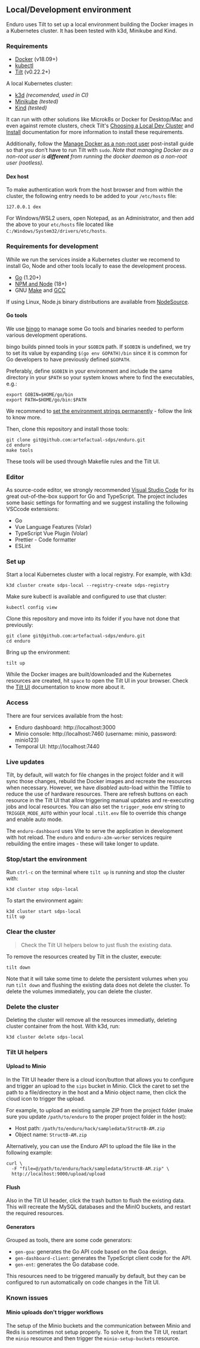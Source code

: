 ## Local/Development environment

Enduro uses Tilt to set up a local environment building the Docker images in a
Kubernetes cluster. It has been tested with k3d, Minikube and Kind.

### Requirements

- [Docker] (v18.09+)
- [kubectl]
- [Tilt] (v0.22.2+)

A local Kubernetes cluster:

- [k3d] _(recomended, used in CI)_
- [Minikube] _(tested)_
- [Kind] _(tested)_

It can run with other solutions like Microk8s or Docker for Desktop/Mac and
even against remote clusters, check Tilt's [Choosing a Local Dev Cluster] and
[Install] documentation for more information to install these requirements.

Additionally, follow the [Manage Docker as a non-root user] post-install guide
so that you don’t have to run Tilt with `sudo`. *Note that managing Docker as a
non-root user is **different** from running the docker daemon as a non-root user
(rootless).*

#### Dex host

To make authentication work from the host browser and from within the cluster,
the following entry needs to be added to your `/etc/hosts` file:

```
127.0.0.1 dex
```
For Windows/WSL2 users, open Notepad, as an Administrator, and then add the above
to your `etc/hosts` file located like `C:/Windows/System32/drivers/etc/hosts`.

### Requirements for development

While we run the services inside a Kubernetes cluster we recomend to install
Go, Node and other tools locally to ease the development process.

- [Go] (1.20+)
- [NPM and Node] (18+)
- GNU [Make] and [GCC]

If using Linux, Node.js binary distributions are available from [NodeSource].

#### Go tools

We use [bingo] to manage some Go tools and binaries needed to perform various
development operations.

bingo builds pinned tools in your `$GOBIN` path. If `$GOBIN` is undefined, we
try to set its value by expanding `$(go env GOPATH)/bin` since it is common for
Go developers to have previously defined `$GOPATH`.

Preferably, define `$GOBIN` in your environment and include the same directory
in your `$PATH` so your system knows where to find the executables, e.g.:

```
export GOBIN=$HOME/go/bin
export PATH=$HOME/go/bin:$PATH
```

We recommend to [set the environment strings permanently] - follow the link to
know more.

Then, clone this repository and install those tools:

```
git clone git@github.com:artefactual-sdps/enduro.git
cd enduro
make tools
```

These tools will be used through Makefile rules and the Tilt UI.

### Editor

As source-code editor, we strongly recommended [Visual Studio Code] for its
great out-of-the-box support for Go and TypeScript. The project includes some
basic settings for formatting and we suggest installing the following VSCcode
extensions:

- Go
- Vue Language Features (Volar)
- TypeScript Vue Plugin (Volar)
- Prettier - Code formatter
- ESLint

### Set up

Start a local Kubernetes cluster with a local registry. For example, with k3d:

```
k3d cluster create sdps-local --registry-create sdps-registry
```

Make sure kubectl is available and configured to use that cluster:

```
kubectl config view
```

Clone this repository and move into its folder if you have not done that
previously:

```
git clone git@github.com:artefactual-sdps/enduro.git
cd enduro
```

Bring up the environment:

```
tilt up
```

While the Docker images are built/downloaded and the Kubernetes resources are
created, hit `space` to open the Tilt UI in your browser. Check the [Tilt UI]
documentation to know more about it.

### Access

There are four services available from the host:

- Enduro dashboard: http://localhost:3000
- Minio console: http://localhost:7460 (username: minio, password: minio123)
- Temporal UI: http://localhost:7440

### Live updates

Tilt, by default, will watch for file changes in the project folder and it will
sync those changes, rebuild the Docker images and recreate the resources when
necessary. However, we have *disabled* auto-load within the Tiltfile to reduce
the use of hardware resources. There are refresh buttons on each resource in the
Tilt UI that allow triggering manual updates and re-executing jobs and local
resources. You can also set the `trigger_mode` env string to `TRIGGER_MODE_AUTO`
within your local `.tilt.env` file to override this change and enable auto mode.

The `enduro-dashboard` uses Vite to serve the application in development
with hot reload. The `enduro` and `enduro-a3m-worker` services require rebuilding
the entire images - these will take longer to update.

### Stop/start the environment

Run `ctrl-c` on the terminal where `tilt up` is running and stop the cluster
with:

```
k3d cluster stop sdps-local
```

To start the environment again:

```
k3d cluster start sdps-local
tilt up
```

### Clear the cluster

> Check the Tilt UI helpers below to just flush the existing data.

To remove the resources created by Tilt in the cluster, execute:

```
tilt down
```
Note that it will take some time to delete the persistent volumes when you
run `tilt down` and flushing the existing data does not delete the cluster.
To delete the volumes immediately, you can delete the cluster.

### Delete the cluster

Deleting the cluster will remove all the resources immediatly, deleting
cluster container from the host. With k3d, run:

```
k3d cluster delete sdps-local
```

### Tilt UI helpers

#### Upload to Minio

In the Tilt UI header there is a cloud icon/button that allows you to configure
and trigger an upload to the `sips` bucket in Minio. Click the caret to set the
path to a file/directory in the host and a Minio object name, then click the
cloud icon to trigger the upload.

For example, to upload an existing sample ZIP from the project folder (make
sure you update `/path/to/enduro` to the proper project folder in the host):

- Host path: `/path/to/enduro/hack/sampledata/StructB-AM.zip`
- Object name: `StructB-AM.zip`

Alternatively, you can use the Enduro API to upload the file like in the
following example:

```
curl \
  -F "file=@/path/to/enduro/hack/sampledata/StructB-AM.zip" \
  http://localhost:9000/upload/upload
```

#### Flush

Also in the Tilt UI header, click the trash button to flush the existing data.
This will recreate the MySQL databases and the MinIO buckets, and restart the
required resources.

#### Generators

Grouped as tools, there are some code generators:

- `gen-goa`: generates the Go API code based on the Goa design.
- `gen-dashboard-client`: generates the TypeScript client code for the API.
- `gen-ent`: generates the Go database code.

This resources need to be triggered manually by default, but they can be
configured to run automatically on code changes in the Tilt UI.

### Known issues

#### Minio uploads don't trigger workflows

The setup of the Minio buckets and the communication between Minio and Redis
is sometimes not setup properly. To solve it, from the Tilt UI, restart the
`minio` resource and then trigger the `minio-setup-buckets` resource.

[national health archive (nha)]: https://www.piql.com/norwegians-digital-health-data-to-be-preserved-for-future-generations/
[national center for truth and reconciliation (nctr)]: https://nctr.ca/about/about-the-nctr/our-mandate/
[docker]: https://docs.docker.com/get-docker/
[kubectl]: https://kubernetes.io/docs/tasks/tools/#kubectl
[tilt]: https://docs.tilt.dev/tutorial/1-prerequisites.html#install-tilt
[k3d]: https://k3d.io/v5.4.3/#installation
[minikube]: https://minikube.sigs.k8s.io/docs/start/
[kind]: https://kind.sigs.k8s.io/docs/user/quick-start#installation
[choosing a local dev cluster]: https://docs.tilt.dev/choosing_clusters.html
[install]: https://docs.tilt.dev/install.html
[manage docker as a non-root user]: https://docs.docker.com/engine/install/linux-postinstall/#manage-docker-as-a-non-root-user
[tilt ui]: https://docs.tilt.dev/tutorial/3-tilt-ui.html
[go]: https://go.dev/doc/install
[npm and node]: https://nodejs.org/
[nodesource]: https://github.com/nodesource/distributions
[make]: https://www.gnu.org/software/make/
[gcc]: https://gcc.gnu.org/
[bingo]: https://github.com/bwplotka/bingo
[visual studio code]: https://code.visualstudio.com/
[set the environment strings permanently]: https://unix.stackexchange.com/a/117470
